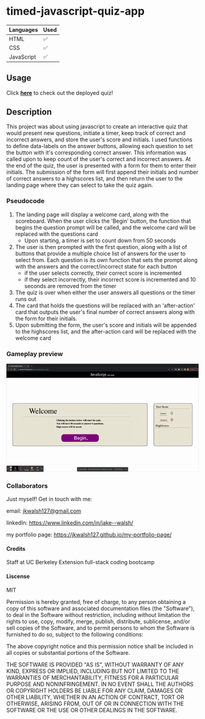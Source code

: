 # timed-javascript-quiz-app

|   Languages   | Used |
| ----------- | ----------- |
| HTML     |    ✅    |
| CSS  |    ✅     |
| JavaScript  |    ✅    |

## Usage

Click <a href="https://jkwalsh127.github.io/timed-javascript-quiz-app/">**here**</a> to check out the deployed quiz!

## Description

This project was about using javascript to create an interactive quiz that would present new questions, initiate a timer, keep track of correct and incorrect answers, and store the user's score and initials. I used functions to define data-labels on the answer buttons, allowing each question to set the button with it's corresponding correct answer. This information was called upon to keep count of the user's correct and incorrect answers. At the end of the quiz, the user is presented with a form for them to enter their initials. The submission of the form will first append their initials and number of correct answers to a highscores list, and then return the user to the landing page where they can select to take the quiz again.

### Pseudocode

1. The landing page will display a welcome card, along with the scoreboard. When the user clicks the 'Begin' button, the function that begins the question prompt will be called, and the welcome card will be replaced with the questions card
    - Upon starting, a timer is set to count down from 50 seconds
2. The user is then prompted with the first question, along with a list of buttons that provide a multiple choice list of answers for the user to select from. Each question is its own function that sets the prompt along with the answers and the correct/incorrect state for each button
    - if the user selects correctly, their correct score is incremented
    - if they select incorrectly, their incorrect score is incremented and 10 seconds are removed from the timer
3. The quiz is over when either the user answers all questions or the timer runs out
4. The card that holds the questions will be replaced with an 'after-action' card that outputs the user's final number of correct answers along with the form for their initials.
5. Upon submitting the form, the user's score and initials will be appended to the highscores list, and the after-action card will be replaced with the welcome card


### Gameplay preview
![gif demonstration of the quiz](./assets/images/timed-javascript-web-app-readme-gif.gif)


### Collaborators

Just myself! Get in touch with me:

email: jkwalsh127@gmail.com

linkedIn: https://www.linkedin.com/in/jake--walsh/

my portfolio page: https://jkwalsh127.github.io/my-portfolio-page/

#### Credits

Staff at UC Berkeley Extension full-stack coding bootcamp

#### Liscense 

MIT

Permission is hereby granted, free of charge, to any person obtaining
a copy of this software and associated documentation files (the
"Software"), to deal in the Software without restriction, including
without limitation the rights to use, copy, modify, merge, publish,
distribute, sublicense, and/or sell copies of the Software, and to
permit persons to whom the Software is furnished to do so, subject to
the following conditions:

The above copyright notice and this permission notice shall be
included in all copies or substantial portions of the Software.

THE SOFTWARE IS PROVIDED "AS IS", WITHOUT WARRANTY OF ANY KIND,
EXPRESS OR IMPLIED, INCLUDING BUT NOT LIMITED TO THE WARRANTIES OF
MERCHANTABILITY, FITNESS FOR A PARTICULAR PURPOSE AND
NONINFRINGEMENT. IN NO EVENT SHALL THE AUTHORS OR COPYRIGHT HOLDERS BE
LIABLE FOR ANY CLAIM, DAMAGES OR OTHER LIABILITY, WHETHER IN AN ACTION
OF CONTRACT, TORT OR OTHERWISE, ARISING FROM, OUT OF OR IN CONNECTION
WITH THE SOFTWARE OR THE USE OR OTHER DEALINGS IN THE SOFTWARE.